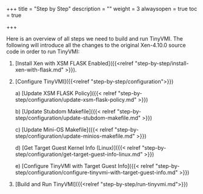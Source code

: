 +++
title = "Step by Step"
description = ""
weight = 3
alwaysopen = true
toc = true

+++

Here is an overview of all steps we need to build and run TinyVMI. The following will introduce all the changes to the original Xen-4.10.0 source code in order to run TinyVMI:

1. [Install Xen with XSM FLASK Enabled]({{<relref "step-by-step/install-xen-with-flask.md" >}}).

2. [Configure TinyVMI]({{<relref "step-by-step/configuration">}})

    a) [Update XSM FLASK Policy]({{< relref "step-by-step/configuration/update-xsm-flask-policy.md" >}})

    b) [Update Stubdom Makefile]({{< relref "step-by-step/configuration/update-stubdom-makefile.md" >}})

    c) [Update Mini-OS Makefile]({{< relref "step-by-step/configuration/update-minios-makefile.md" >}})

    d) [Get Target Guest Kernel Info (Linux)]({{< relref "step-by-step/configuration/get-target-guest-info-linux.md" >}})

    e) [Configure TinyVMI with Target Guest Info]({{< relref "step-by-step/configuration/configure-tinyvmi-with-target-guest-info.md" >}})

3. [Build and Run TinyVMI]({{<relref "step-by-step/run-tinyvmi.md">}})